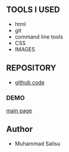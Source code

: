 ## TOOLS I USED
- html
- git
- command line tools
- CSS
- IMAGES
## REPOSITORY
- [github code](https://github.com/Muha-coder-dev/Muhammad-Portfolio)

### DEMO
[main page](https://muha-coder-dev.github.io/Muhammad-Portfolio/)
## Author
- Muhammad Salisu
